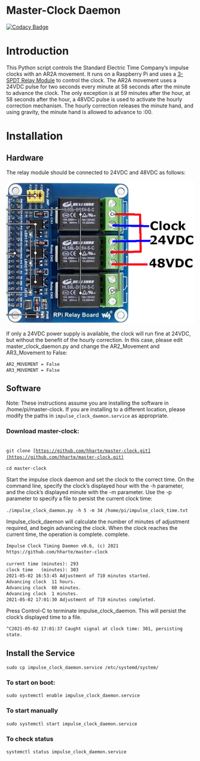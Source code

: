 # Master-Clock Daemon
[![Codacy Badge](https://app.codacy.com/project/badge/Grade/cee2a942ecf849fbbd3e340330043e4f)](https://www.codacy.com/gh/hharte/master-clock/dashboard?utm_source=github.com&amp;utm_medium=referral&amp;utm_content=hharte/master-clock&amp;utm_campaign=Badge_Grade)

# Introduction

This Python script controls the Standard Electric Time Company’s impulse clocks with an AR2A movement.  It runs on a Raspberry Pi and uses a [3-SPDT Relay Module](https://www.amazon.com/gp/product/B07PB9KK8Q) to control the clock. The AR2A movement uses a 24VDC pulse for two seconds every minute at 58 seconds after the minute to advance the clock.  The only exception is at 59 minutes after the hour, at 58 seconds after the hour, a 48VDC pulse is used to activate the hourly correction mechanism.  The hourly correction releases the minute hand, and using gravity, the minute hand is allowed to advance to :00.


# Installation


## Hardware

The relay module should be connected to 24VDC and 48VDC as follows:

![alt_text](https://raw.githubusercontent.com/hharte/master-clock/main/pictures/impulse_clock_wiring.png "image_tooltip")

If only a 24VDC power supply is available, the clock will run fine at 24VDC, but without the benefit of the hourly correction.  In this case, please edit master_clock_daemon.py and change the AR2_Movement and AR3_Movement to False:


```
AR2_MOVEMENT = False
AR3_MOVEMENT = False
```



## Software

Note: These instructions assume you are installing the software in /home/pi/master-clock.  If you are installing to a different location, please modify the paths in `impulse_clock_daemon.service` as appropriate.


### Download master-clock:

 \
<code>git clone [https://github.com/hharte/master-clock.git](https://github.com/hharte/master-clock.git)</code>


```
cd master-clock
```


Start the impulse clock daemon and set the clock to the correct time.  On the command line, specify the clock’s displayed hour with the -h parameter, and the clock’s displayed minute with the -m parameter.  Use the -p parameter to specify a file to persist the current clock time:

`./impulse_clock_daemon.py -h 5 -m 34 /home/pi/impulse_clock_time.txt` 

Impulse_clock_daemon will calculate the number of minutes of adjustment required, and begin advancing the clock.  When the clock reaches the current time, the operation is complete. complete.


```
Impulse Clock Timing Daemon v0.6, (c) 2021
https://github.com/hharte/master-clock

current time (minutes): 293
clock time   (minutes): 303
2021-05-02 16:53:45 Adjustment of 710 minutes started.
Advancing clock  11 hours.
Advancing clock  60 minutes.
Advancing clock  1 minutes.
2021-05-02 17:01:30 Adjustment of 710 minutes completed.
```


Press Control-C to terminate impulse_clock_daemon.  This will persist the clock’s displayed time to a file.


```
^C2021-05-02 17:01:37 Caught signal at clock time: 301, persisting state.
```



## Install the Service


```
sudo cp impulse_clock_daemon.service /etc/systemd/system/
```



### To start on boot:


```
sudo systemctl enable impulse_clock_daemon.service
```



### To start manually


```
sudo systemctl start impulse_clock_daemon.service
```



### To check status


```
systemctl status impulse_clock_daemon.service

